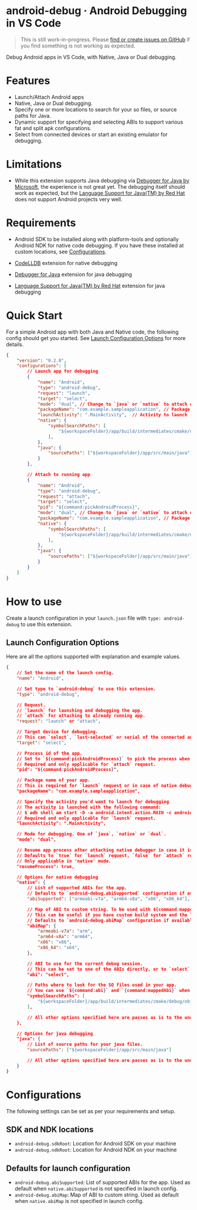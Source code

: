 # android-debug · Android Debugging in VS Code

> This is still work-in-progress. Please [find or create issues on GitHub](https://github.com/nisargjhaveri/vscode-android-debug/issues) if you find something is not working as expected.

Debug Android apps in VS Code, with Native, Java or Dual debugging.

# Features
- Launch/Attach Android apps
- Native, Java or Dual debugging.
- Specify one or more locations to search for your so files, or source paths for Java.
- Dynamic support for specifying and selecting ABIs to support various fat and split apk configurations.
- Select from connected devices or start an existing emulator for debugging.

# Limitations
- While this extension supports Java debugging via [Debugger for Java by Microsoft](https://marketplace.visualstudio.com/items?itemName=vscjava.vscode-java-debug), the experience is not great yet. The debugging itself should work as expected, but the [Language Support for Java(TM) by Red Hat](https://marketplace.visualstudio.com/items?itemName=redhat.java) does not support Android projects very well.

# Requirements
- Android SDK to be installed along with platform-tools and optionally Android NDK for native code debugging. If you have these installed at custom locations, see [Configurations](#configurations).

- [CodeLLDB](https://marketplace.visualstudio.com/items?itemName=vadimcn.vscode-lldb) extension for native debugging

- [Debugger for Java](https://marketplace.visualstudio.com/items?itemName=vscjava.vscode-java-debug) extension for java debugging
- [Language Support for Java(TM) by Red Hat](https://marketplace.visualstudio.com/items?itemName=redhat.java) extension for java debugging

# Quick Start

For a simple Android app with both Java and Native code, the following config should get you started. See [Launch Configuration Options](#launch-configuration-options) for more details.

```json
{
    "version": "0.2.0",
    "configurations": [
        // Launch app for debugging
        {
            "name": "Android",
            "type": "android-debug",
            "request": "launch",
            "target": "select",
            "mode": "dual", // Change to `java` or `native` to attach only Java or Native debugger.
            "packageName": "com.example.sampleapplication", // Package name for your app.
            "launchActivity": ".MainActivity",  // Activity to launch
            "native": {
                "symbolSearchPaths": [
                    "${workspaceFolder}/app/build/intermediates/cmake/debug/obj/${command:abi}/",
                ],
            },
            "java": {
                "sourcePaths": ["${workspaceFolder}/app/src/main/java"]
            }
        },

        // Attach to running app
        {
            "name": "Android",
            "type": "android-debug",
            "request": "attach",
            "target": "select",
            "pid": "${command:pickAndroidProcess}",
            "mode": "dual", // Change to `java` or `native` to attach only Java or Native debugger.
            "packageName": "com.example.sampleapplication", // Package name for your app.
            "native": {
                "symbolSearchPaths": [
                    "${workspaceFolder}/app/build/intermediates/cmake/debug/obj/${command:abi}/",
                ],
            },
            "java": {
                "sourcePaths": ["${workspaceFolder}/app/src/main/java"]
            }
        }
    ]
}
```

# How to use

Create a launch configuration in your `launch.json` file with `type: android-debug` to use this extension.

## Launch Configuration Options
Here are all the options supported with explanation and example values.

```json
{
    // Set the name of the launch config.
    "name": "Android",

    // Set type to `android-debug` to use this extension.
    "type": "android-debug",

    // Request.
    // `launch` for launching and debugging the app.
    // `attach` for attaching to already running app.
    "request": "launch" or "attach",

    // Target device for debugging.
    // This can `select`, `last-selected` or serial of the connected android device as shown in 'adb devices'
    "target": "select",

    // Process id of the app.
    // Set to `${command:pickAndroidProcess}` to pick the process when you start the debugging.
    // Required and only applicable for `attach` request.
    "pid": "${command:pickAndroidProcess}",

    // Package name of your app.
    // This is required for `launch` request or in case of native debugging.
    "packageName": "com.example.sampleapplication",

    // Specify the activity you'd want to launch for debugging
    // The activity is launched with the following command:
    // $ adb shell am start -D -a android.intent.action.MAIN -c android.intent.category.LAUNCHER ${packageName}/${launchActivity}
    // Required and only applicable for `launch` request.
    "launchActivity": ".MainActivity",

    // Mode for debugging. One of `java`, `native` or `dual`.
    "mode": "dual",

    // Resume app process after attaching native debugger in case it is waiting for debugger by attaching a dummy Java debugger.
    // Defaults to `true` for `launch` request, `false` for `attach` request.
    // Only applicable in 'native' mode.
    "resumeProcess": true,

    // Options for native debugging
    "native": {
        // List of supported ABIs for the app.
        // Defaults to `android-debug.abiSupported` configuration if available.
        "abiSupported": ["armeabi-v7a", "arm64-v8a", "x86", "x86_64"],

        // Map of ABI to custom string. To be used with ${command:mappedAbi}.
        // This can be useful if you have custom build system and the location of SO files uses custom strings for ABIs.
        // Defaults to `android-debug.abiMap` configuration if available.
        "abiMap": {
            "armeabi-v7a": "arm",
            "arm64-v8a": "arm64",
            "x86": "x86",
            "x86_64": "x64",
        },

        // ABI to use for the current debug session.
        // This can be set to one of the ABIs directly, or to `select` to show a picker.
        "abi": "select",

        // Paths where to look for the SO files used in your app.
        // You can use `${command:abi}` and `{command:mappedAbi}` when specifying the paths.
        "symbolSearchPaths": [
            "${workspaceFolder}/app/build/intermediates/cmake/debug/obj/${command:abi}/",
        ],

        // All other options specified here are passes as is to the underlying Native debugger. See https://github.com/vadimcn/vscode-lldb/blob/master/MANUAL.md
    },

    // Options for java debugging
    "java": {
        // List of source paths for your java files.
        "sourcePaths": ["${workspaceFolder}/app/src/main/java"]

        // All other options specified here are passes as is to the underlying Java debugger. See https://marketplace.visualstudio.com/items?itemName=vscjava.vscode-java-debug
    }
}
```

# Configurations
The following settings can be set as per your requirements and setup.

## SDK and NDK locations
* `android-debug.sdkRoot`: Location for Android SDK on your machine
* `android-debug.ndkRoot`: Location for Android NDK on your machine

## Defaults for launch configuration
* `android-debug.abiSupported`: List of supported ABIs for the app. Used as default when `native.abiSupported` is not specified in launch config.
* `android-debug.abiMap`: Map of ABI to custom string. Used as default when `native.abiMap` is not specified in launch config.
